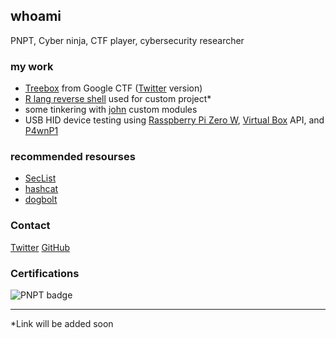 ## whoami

PNPT, Cyber ninja, CTF player, cybersecurity researcher

### my work

- [Treebox](https://euro-phd.github.io/Google%20CTF/2022/Treebox) from Google CTF ([Twitter](https://twitter.com/wa1tf0r_me/status/1549707682583642113)  version)
- [R lang reverse shell](#) used for custom project*
- some tinkering with [john](https://github.com/openwall/john) custom modules
- USB HID device testing using [Rasspberry Pi Zero W](https://www.raspberrypi.com/products/raspberry-pi-zero-w/), [Virtual Box](https://www.virtualbox.org/) API, and [P4wnP1](https://github.com/RoganDawes/P4wnP1)

### recommended resourses
 - [SecList](https://github.com/danielmiessler/SecLists/)
 - [hashcat](https://hashcat.net/hashcat/)
 - [dogbolt](https://dogbolt.org/)

### Contact

[Twitter](https://twitter.com/wa1tf0r_me) 
[GitHub](https://github.com/euro-phd/)

### Certifications
![PNPT badge](https://api.accredible.com/v1/frontend/credential_website_embed_image/badge/60357262)

---
*Link will be added soon

